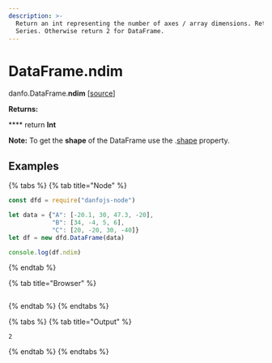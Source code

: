 ```yaml
---
description: >-
  Return an int representing the number of axes / array dimensions. Returns 1 if
  Series. Otherwise return 2 for DataFrame.
---
```


# DataFrame.ndim

danfo.DataFrame.**ndim** \[[source](https://github.com/opensource9ja/danfojs/blob/eb5919d2cac34271fc3b725fa24aa3ad4eacde37/danfojs/src/core/generic.js#L290)]

**Returns:**

&#x20;      ****       return **Int**

**Note:** To get the **shape** of the DataFrame use the .[shape](dataframe.shape.md) property.

## **Examples**

{% tabs %}
{% tab title="Node" %}
```javascript
const dfd = require("danfojs-node")

let data = {"A": [-20.1, 30, 47.3, -20],
            "B": [34, -4, 5, 6], 
            "C": [20, -20, 30, -40]}
let df = new dfd.DataFrame(data)

console.log(df.ndim)

```
{% endtab %}

{% tab title="Browser" %}
```
```
{% endtab %}
{% endtabs %}

{% tabs %}
{% tab title="Output" %}
```
2
```
{% endtab %}
{% endtabs %}
